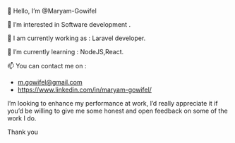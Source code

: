  👋 Hello, I’m @Maryam-Gowifel
 
 👀 I’m interested in Software development .
 
 🌱  I am currently working as : Laravel developer. 
 
 🌱 I’m currently learning : NodeJS,React.
 
 📫 You can contact me on : 
  - m.gowifel@gmail.com
  - https://www.linkedin.com/in/maryam-gowifel/


I’m looking to enhance my performance at work, I’d really appreciate it if you’d be willing to give me some honest and open feedback on some of the work I do.

Thank you 
